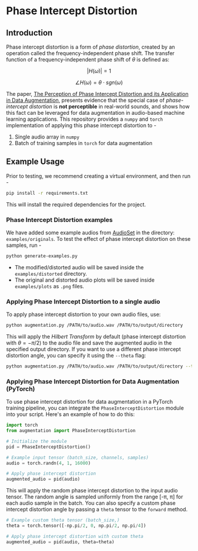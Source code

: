 # Phase Intercept Distortion

## Introduction

Phase intercept distortion is a form of *phase distortion*, created by an operation called the frequency-independent phase shift.
The transfer function of a frequency-independent phase shift of $\theta$ is defined as:

$$
|H(\omega)|= 1
$$

$$
\angle H(\omega) = \theta \cdot sgn(\omega)
$$

The paper, [The Perception of Phase Intercept Distortion and its Application in Data Augmentation](https://www.arxiv.org/abs/2506.14571), presents evidence that the special case of *phase-intercept distortion* is **not perceptible** in real-world sounds, and shows how this fact can be leveraged for data augmentation in audio-based machine learning applications.
This repository provides a `numpy` and `torch` implementation of applying this phase intercept distortion to -
1. Single audio array in `numpy`
2. Batch of training samples in `torch` for data augmentation

## Example Usage
Prior to testing, we recommend creating a virtual environment, and then run -
```bash
pip install -r requirements.txt
```
This will install the required dependencies for the project.

### Phase Intercept Distortion examples
We have added some example audios from [AudioSet](https://research.google.com/audioset/) in the directory: `examples/originals`.
To test the effect of phase intercept distortion on these samples, run -
```bash
python generate-examples.py
```
- The modified/distorted audio will be saved inside the `examples/distorted` directory.
- The original and distorted audio plots will be saved inside `examples/plots` as `.png` files.


### Applying Phase Intercept Distortion to a single audio
To apply phase intercept distortion to your own audio files, use:
```bash
python augmentation.py /PATH/to/audio.wav /PATH/to/output/directory
```

This will apply the *Hilbert Transform* by default (phase intercept distortion with $\theta = -\pi/2$) to the audio file and save the augmented audio in the specified output directory.
If you want to use a different phase intercept distortion angle, you can specify it using the `--theta` flag:
```bash
python augmentation.py /PATH/to/audio.wav /PATH/to/output/directory --theta <angle_in_radians>
```

### Applying Phase Intercept Distortion for Data Augmentation (PyTorch)
To use phase intercept distortion for data augmentation in a PyTorch training pipeline, you can integrate the `PhaseInterceptDistortion` module into your script. Here's an example of how to do this:

```python
import torch
from augmentation import PhaseInterceptDistortion

# Initialize the module
pid = PhaseInterceptDistortion()

# Example input tensor (batch_size, channels, samples)
audio = torch.randn(4, 1, 16000)

# Apply phase intercept distortion
augmented_audio = pid(audio)
```

This will apply the random phase intercept distortion to the input audio tensor. 
The random angle is sampled uniformly from the range [-π, π] for each audio sample in the batch.
You can also specify a custom phase intercept distortion angle by passing a `theta` tensor to the `forward` method.

```python
# Example custom theta tensor (batch_size,)
theta = torch.tensor([-np.pi/2, 0, np.pi/2, np.pi/4])

# Apply phase intercept distortion with custom theta
augmented_audio = pid(audio, theta=theta)
```